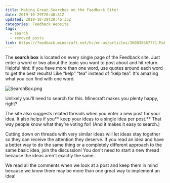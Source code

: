 ```yaml
---
title: Making Great Searches on the Feedback Site!
date: 2019-10-29T20:40:31Z
updated: 2019-10-29T20:46:35Z
categories: Feedback Website
tags:
  - search
  - removed_posts
link: https://feedback.minecraft.net/hc/en-us/articles/360035667771-Making-Great-Searches-on-the-Feedback-Site
---
```


The **search box** is located on every single page of the Feedback site. Just enter a word or two about the topic you want to post about and hit return. Helpful hint: if you have more than one word, use quotes around each word to get the best results! Like “kelp” “tea” instead of “kelp tea”. It's amazing what you can find with one word.

![SearchBox.png](https://feedback.minecraft.net/hc/article_attachments/360041804051/SearchBox.png)

Unlikely you'll need to search for this. Minecraft makes you plenty happy, right?

The site also suggests related threads when you enter a new post for your idea. It also helps if you** keep your ideas to a single idea per post.** That way people know what they’re voting for! (And it makes it easy to search.)

Cutting down on threads with very similar ideas will let ideas stay together so they can receive the attention they deserve. If you read an idea and have a better way to do the same thing or a completely different approach to the same basic idea, join the discussion! You don't need to start a new thread because the ideas aren't exactly the same.

We read all the comments when we look at a post and keep them in mind because we know there may be more than one great way to implement an idea!
